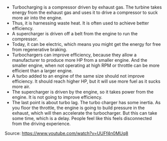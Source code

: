 - Turbocharging is a compressor driven by exhaust gas. The turbine takes
  energy from the exhaust gas and uses it to drive a compressor to suck
  more air into the engine.
- Thus, it is harnessing waste heat. It is often used to achieve better
  efficiency.
- A supercharger is driven off a belt from the engine to run the
  compressor.
- Today, it can be electric, which means you might get the energy for
  free from regenerative braking.
- Turbochargers can improve efficiency, because they allow a
  manufacturer to produce more HP from a smaller engine. And the smaller
  engine, when not operating at high RPM or throttle can be more
  efficient than a larger engine.
- A turbo added to an engine of the same size should not improve
  efficiency. It should reach higher HP, but it will use more fuel as it
  sucks more air.
- The supercharger is driven by the engine, so it takes power from the
  engine. It is not going to improve efficiency.
- The last point is about turbo lag. The turbo charger has some inertia.
  As you floor the throttle, the engine is going to build pressure in
  the exhaust, which will then accelerate the turbocharger. But this can
  take some time, which is a delay. People feel like this feels
  disconnected from the driving experience.

Source: https://www.youtube.com/watch?v=UUFf4n0MUq8
